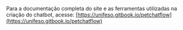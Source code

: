 Para a documentação completa do site e as ferramentas utilizadas na criação do chatbot, acesse: [https://unifeso.gitbook.io/petchatflow](https://unifeso.gitbook.io/petchatflow)
